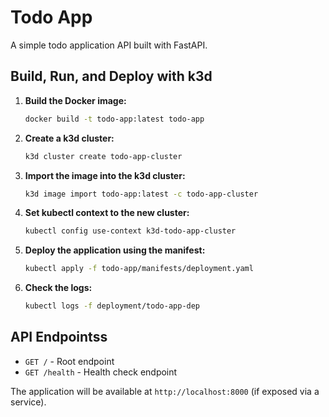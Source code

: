  # Todo App

A simple todo application API built with FastAPI.

## Build, Run, and Deploy with k3d

1. **Build the Docker image:**
   ```bash
   docker build -t todo-app:latest todo-app
   ```

2. **Create a k3d cluster:**
   ```bash
   k3d cluster create todo-app-cluster
   ```

3. **Import the image into the k3d cluster:**
   ```bash
   k3d image import todo-app:latest -c todo-app-cluster
   ```

4. **Set kubectl context to the new cluster:**
   ```bash
   kubectl config use-context k3d-todo-app-cluster
   ```

5. **Deploy the application using the manifest:**
   ```bash
   kubectl apply -f todo-app/manifests/deployment.yaml
   ```

6. **Check the logs:**
   ```bash
   kubectl logs -f deployment/todo-app-dep
   ```

## API Endpointss

- `GET /` - Root endpoint
- `GET /health` - Health check endpoint

The application will be available at `http://localhost:8000` (if exposed via a service).
